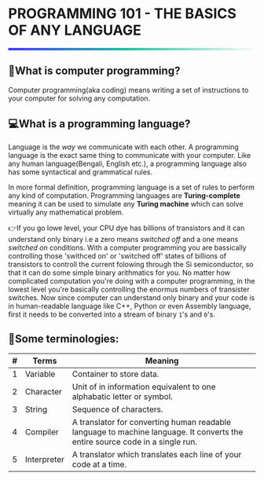 # PROGRAMMING 101 - THE BASICS OF ANY LANGUAGE
<hr style="height: 5px; border: none; background: rgb(71,55,255); background: linear-gradient(90deg, rgba(71,55,255,1) 0%, rgba(29,195,162,1) 48%, rgba(251,251,251,1) 100%);">


## 🤔What is computer programming?

Computer programming(aka coding) means writing a set of instructions to your computer for solving any computation.

## 💻What is a programming language?

Language is the  _way_  we communicate with each other. A programming language is the exact same thing to communicate with your computer. Like any human language(Bengali, English etc.), a programming language also has some syntactical and grammatical rules.

In more formal definition, programming language is a set of rules to perform any kind of computation. Programming languages are  **Turing-complete**  meaning it can be used to simulate any  **Turing machine**  which can solve virtually any mathematical problem.

👉If you go lowe level, your CPU dye has billions of transistors and it can understand only binary i.e a zero means _switched off_ and a one means _switched on_ conditions. With a computer programming you are bassically controlling those 'swithced on' or 'switched off' states of billions of transistors to controll the current folowing through the Si semiconductor, so that it can do some simple binary arithmatics for you. No matter how complicated computation you're doing with a computer programming, in the lowest level you're basically controlling the enormus numbers of transister switches. Now since computer can understand only binary and your code is in human-readable language like C++, Python or even Assembly language, first it needs to be converted into a stream of binary `1`'s and `0`'s.

## 📢Some terminologies:

|#|Terms|Meaning|
|--|--|--|
|1|Variable|Container to store data.|
|2|Character|Unit of in information equivalent to one alphabatic letter or symbol.|
|3|String|Sequence of characters.|
|4|Compiler|A translator for converting human readable language to machine language. It converts the entire source code in a single run.|
|5|Interpreter|A translator which translates each line of your code at a time.|

